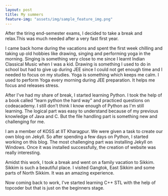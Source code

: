 ```yaml
---
layout: post
title: My summers
feature-img: "assets/img/sample_feature_img.png"
---
```

After the tiring end-semester exams, I decided to take a break and relax.This was much needed after a very fast first year.

I came back home during the vacations and spent the first week chilling and taking up old hobbies like drawing, singing and performing yoga in the morning. Singing is something very close to me since I learnt Indian Classical Music when I was a kid. Drawing is something I used to do in school but had to give up during JEE since I could not get enough time and I needed to focus on my studies. Yoga is something which keeps me calm. I used to perform Yoga every morning during JEE preparation. It helps me focus and releases stress.

After I've had my share of break, I started learning Python. I took the help of a book called "learn python the hard way" and practiced questions on codeacademy. I still don't think I know enough of Python as I'm still learning. The logical part was easy to understand because of my previous knowledge of Java and C. But the file handling part is something new and challenging for me.

I am a member of KOSS at IIT Kharagpur. We were given a task to create our own blog on Jekyll. So after spending a few days on Python, I started working on this blog. The most challenging part was installing Jekyll on Windows. Once it was installed successfully, the creation of website was really interesting.

Amidst this work, I took a break and went on a family vacation to Sikkim. Sikkim is such a beautiful place. I visited Gangtok, East Sikkim and some parts of North Sikkim. It was an amazing experience.


Now coming back to work, I've started learning C++ STL with the help of topcoder but that is just on the beginners stage.
